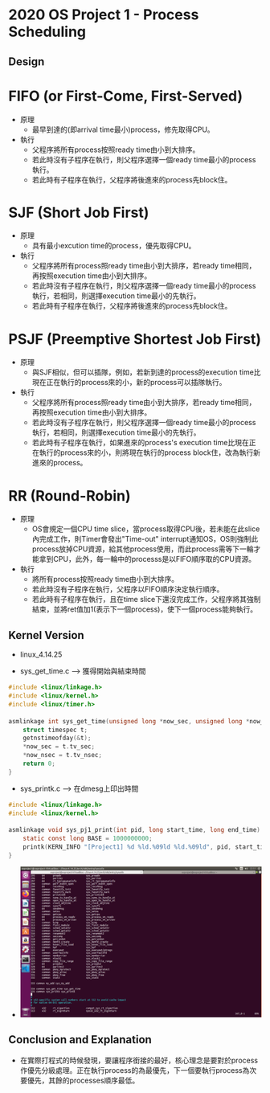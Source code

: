 # 2020 OS Project 1 - Process Scheduling


## Design
# FIFO (or First-Come, First-Served)
* 原理
    * 最早到達的(即arrival time最小)process，修先取得CPU。
* 執行
    * 父程序將所有process按照ready time由小到大排序。
    * 若此時沒有子程序在執行，則父程序選擇一個ready time最小的process執行。
    * 若此時有子程序在執行，父程序將後進來的process先block住。

# SJF (Short Job First)
* 原理
    * 具有最小excution time的process，優先取得CPU。
* 執行
    * 父程序將所有process照ready time由小到大排序，若ready time相同，再按照execution time由小到大排序。
    * 若此時沒有子程序在執行，則父程序選擇一個ready time最小的process執行，若相同，則選擇execution time最小的先執行。
    * 若此時有子程序在執行，父程序將後進來的process先block住。

# PSJF (Preemptive Shortest Job First)
* 原理
    * 與SJF相似，但可以插隊，例如，若新到達的process的execution time比現在正在執行的process來的小，新的process可以插隊執行。
* 執行
    * 父程序將所有process照ready time由小到大排序，若ready time相同，再按照execution time由小到大排序。
    * 若此時沒有子程序在執行，則父程序選擇一個ready time最小的process執行，若相同，則選擇execution time最小的先執行。
    * 若此時有子程序在執行，如果進來的process's execution time比現在正在執行的process來的小，則將現在執行的process block住，改為執行新進來的process。

# RR (Round-Robin)
* 原理
    * OS會規定一個CPU time slice，當process取得CPU後，若未能在此slice內完成工作，則Timer會發出"Time-out" interrupt通知OS，OS則強制此process放掉CPU資源，給其他process使用，而此process需等下一輪才能拿到CPU，此外，每一輪中的processs是以FIFO順序取的CPU資源。
* 執行
    * 將所有process按照ready time由小到大排序。
    * 若此時沒有子程序在執行，父程序以FIFO順序決定執行順序。
    * 若此時有子程序在執行，且在time slice下還沒完成工作，父程序將其強制結束，並將ret值加1(表示下一個process)，使下一個process能夠執行。


## Kernel Version
* linux_4.14.25

* sys_get_time.c --> 獲得開始與結束時間
```c
#include <linux/linkage.h>
#include <linux/kernel.h>
#include <linux/timer.h>

asmlinkage int sys_get_time(unsigned long *now_sec, unsigned long *now_nsec){
    struct timespec t;
    getnstimeofday(&t);
    *now_sec = t.tv_sec;
    *now_nsec = t.tv_nsec;
    return 0;
}
```

* sys_printk.c --> 在dmesg上印出時間
```c
#include <linux/linkage.h>
#include <linux/kernel.h>

asmlinkage void sys_pj1_print(int pid, long start_time, long end_time) {
    static const long BASE = 1000000000;
    printk(KERN_INFO "[Project1] %d %ld.%09ld %ld.%09ld", pid, start_time / BASE, start_time % BASE, end_time / BASE, end_time % BASE);
}
```

* ![system call table](syscall_table.png)


## Conclusion and Explanation
* 在實際打程式的時候發現，要讓程序銜接的最好，核心理念是要對於process作優先分級處理。正在執行process的為最優先，下一個要執行process為次要優先，其餘的processes順序最低。